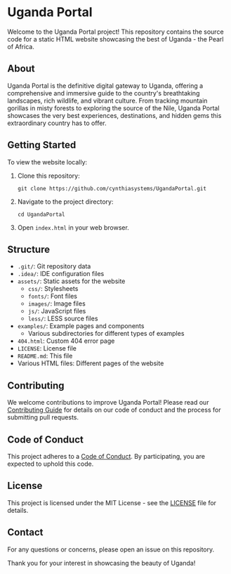 # Uganda Portal

Welcome to the Uganda Portal project! This repository contains the source code for a static HTML website showcasing the best of Uganda - the Pearl of Africa.

## About

Uganda Portal is the definitive digital gateway to Uganda, offering a comprehensive and immersive guide to the country's breathtaking landscapes, rich wildlife, and vibrant culture. From tracking mountain gorillas in misty forests to exploring the source of the Nile, Uganda Portal showcases the very best experiences, destinations, and hidden gems this extraordinary country has to offer.

## Getting Started

To view the website locally:

1. Clone this repository:
   ```
   git clone https://github.com/cynthiasystems/UgandaPortal.git
   ```
2. Navigate to the project directory:
   ```
   cd UgandaPortal
   ```
3. Open `index.html` in your web browser.

## Structure

* `.git/`: Git repository data
* `.idea/`: IDE configuration files
* `assets/`: Static assets for the website
    * `css/`: Stylesheets
    * `fonts/`: Font files
    * `images/`: Image files
    * `js/`: JavaScript files
    * `less/`: LESS source files
* `examples/`: Example pages and components
    * Various subdirectories for different types of examples
* `404.html`: Custom 404 error page
* `LICENSE`: License file
* `README.md`: This file
* Various HTML files: Different pages of the website

## Contributing

We welcome contributions to improve Uganda Portal! Please read our [Contributing Guide](CONTRIBUTING.md) for details on our code of conduct and the process for submitting pull requests.

## Code of Conduct

This project adheres to a [Code of Conduct](CODE_OF_CONDUCT.md). By participating, you are expected to uphold this code.

## License

This project is licensed under the MIT License - see the [LICENSE](LICENSE) file for details.

## Contact

For any questions or concerns, please open an issue on this repository.

Thank you for your interest in showcasing the beauty of Uganda!
